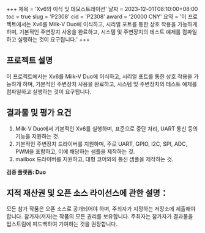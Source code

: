 +++
제목 = 'Xv6의 이식 및 데모스트레이션'
날짜 = 2023-12-01T08:10:00+08:00
toc = true
slug = 'P2308'
cid = 'P2308'
award = '20000 CNY'
요약 = '이 프로젝트에서는 Xv6를 Milk-V Duo에 이식하고, 시리얼 포트를 통한 상호 작용을 가능하게 하며, 기본적인 주변장치 사용을 완료하고, 시스템 및 주변장치의 테스트 예제를 컴파일하고 실행하는 것이 요구됩니다.'
+++

## 프로젝트 설명

이 프로젝트에서는 Xv6를 Milk-V Duo에 이식하고, 시리얼 포트를 통한 상호 작용을 가능하게 하며, 기본적인 주변장치 사용을 완료하고, 시스템 및 주변장치의 테스트 예제를 컴파일하고 실행하는 것이 요구됩니다.

## 결과물 및 평가 요건

1. Milk-V Duo에서 기본적인 Xv6를 실행하며, 표준으로 중단 처리, UART 통신 등의 기능을 지원하는 것.
2. 기본적인 주변장치 드라이버를 지원하며, 주로 UART, GPIO, I2C, SPI, ADC, PWM을 포함하고, 이에 해당하는 샘플을 제작하는 것.
3. mailbox 드라이버를 지원하고, 대형 코어와의 통신 샘플을 제작하는 것.

**검증 플랫폼: Duo**

## 지적 재산권 및 오픈 소스 라이선스에 관한 설명：

모든 참가 작품은 오픈 소스로 공개되어야 하며, 주최자가 지정하는 저장소에 제출해야 합니다. 참가자(저자)는 작품의 모든 권리를 보유합니다. 주최자는 참가자가 결과물을 업스트림에 피드백하여 기여하는 것을 권장합니다.